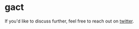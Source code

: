 # gact

If you'd like to discuss further, feel free to reach out on [twitter](https://twitter.com/mateuszokon).
